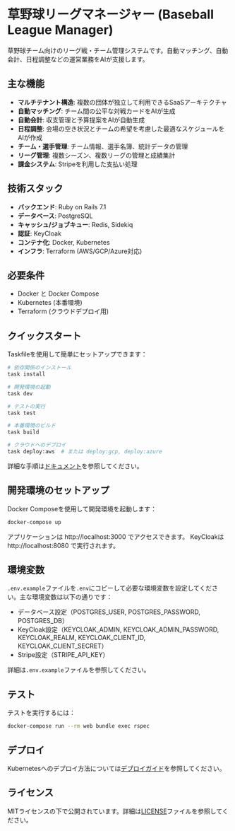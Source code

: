 # 草野球リーグマネージャー (Baseball League Manager)

草野球チーム向けのリーグ戦・チーム管理システムです。自動マッチング、自動会計、日程調整などの運営業務をAIが支援します。

## 主な機能

- **マルチテナント構造**: 複数の団体が独立して利用できるSaaSアーキテクチャ
- **自動マッチング**: チーム間の公平な対戦カードをAIが生成
- **自動会計**: 収支管理と予算提案をAIが自動生成
- **日程調整**: 会場の空き状況とチームの希望を考慮した最適なスケジュールをAIが作成
- **チーム・選手管理**: チーム情報、選手名簿、統計データの管理
- **リーグ管理**: 複数シーズン、複数リーグの管理と成績集計
- **課金システム**: Stripeを利用した支払い処理

## 技術スタック

- **バックエンド**: Ruby on Rails 7.1
- **データベース**: PostgreSQL
- **キャッシュ/ジョブキュー**: Redis, Sidekiq
- **認証**: KeyCloak
- **コンテナ化**: Docker, Kubernetes
- **インフラ**: Terraform (AWS/GCP/Azure対応)

## 必要条件

- Docker と Docker Compose
- Kubernetes (本番環境)
- Terraform (クラウドデプロイ用)

## クイックスタート

Taskfileを使用して簡単にセットアップできます：

```bash
# 依存関係のインストール
task install

# 開発環境の起動
task dev

# テストの実行
task test

# 本番環境のビルド
task build

# クラウドへのデプロイ
task deploy:aws  # または deploy:gcp, deploy:azure
```

詳細な手順は[ドキュメント](docs/README.md)を参照してください。

## 開発環境のセットアップ

Docker Composeを使用して開発環境を起動します：

```bash
docker-compose up
```

アプリケーションは http://localhost:3000 でアクセスできます。
KeyCloakは http://localhost:8080 で実行されます。

## 環境変数

`.env.example`ファイルを`.env`にコピーして必要な環境変数を設定してください。主な環境変数は以下の通りです：

- データベース設定（POSTGRES_USER, POSTGRES_PASSWORD, POSTGRES_DB）
- KeyCloak設定（KEYCLOAK_ADMIN, KEYCLOAK_ADMIN_PASSWORD, KEYCLOAK_REALM, KEYCLOAK_CLIENT_ID, KEYCLOAK_CLIENT_SECRET）
- Stripe設定（STRIPE_API_KEY）

詳細は`.env.example`ファイルを参照してください。

## テスト

テストを実行するには：

```bash
docker-compose run --rm web bundle exec rspec
```

## デプロイ

Kubernetesへのデプロイ方法については[デプロイガイド](docs/deployment.md)を参照してください。

## ライセンス

MITライセンスの下で公開されています。詳細は[LICENSE](LICENSE)ファイルを参照してください。
